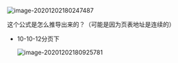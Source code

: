 ![image-20201202180247487](https://cdn.jsdelivr.net/gh/smallzhong/picgo-pic-bed/image-20201202180247487.png)

这个公式是怎么推导出来的？（可能是因为页表地址是连续的）

+ 10-10-12分页下

  ![image-20201202180925781](https://cdn.jsdelivr.net/gh/smallzhong/picgo-pic-bed/image-20201202180925781.png)